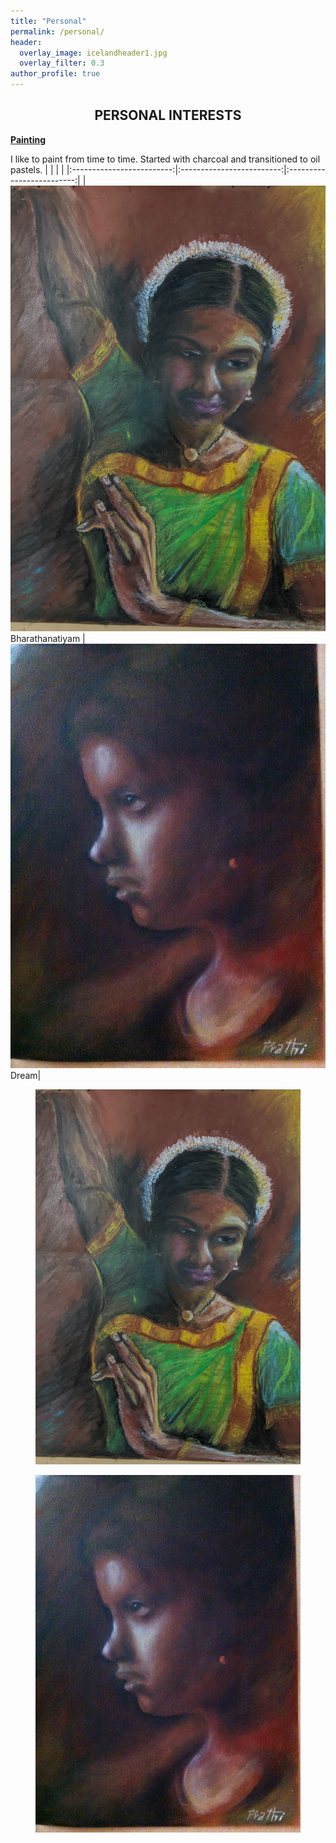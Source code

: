 ```yaml
---
title: "Personal"
permalink: /personal/
header:
  overlay_image: icelandheader1.jpg
  overlay_filter: 0.3
author_profile: true
---
```

## **<center>PERSONAL INTERESTS</center>**
<ins><b>Painting</b></ins>

I like to paint from time to time. Started with charcoal and transitioned to oil pastels.
| | | |
|:-------------------------:|:-------------------------:|:-------------------------:|
|<img width="1604" alt="bharathanatiyam" src="../images/painting_dance.jpg">  Bharathanatiyam |  <img width="1604" alt="girl" src="../images/girl.jpg"> Dream|

<body>
 <div class="container">
  <div class=”gallery”>
  <figure class=”gallery__item gallery__item--1">
    <img src="../images/painting_dance.jpg" class="gallery__img" alt="Bharatham">
  </figure>
  <figure class="gallery__item gallery__item--2">
    <img src="../images/girl.jpg" class="gallery__img" alt="Dream">
  </figure>
</div>
</div>
</body>
